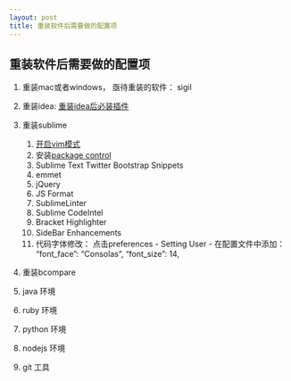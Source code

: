 ```yaml
---
layout: post
title: 重装软件后需要做的配置项
---
```


## 重装软件后需要做的配置项
1. 重装mac或者windows， 亟待重装的软件： sigil

1. 重装idea: [重装idea后必装插件](/all/web/ideas/2014/04/14/reinstall-idea-plugins.html)

2. 重装sublime

    1. [开启vim模式](https://www.sublimetext.com/docs/2/vintage.html)
    2. 安装[package control](/all/web/osx/2014/10/29/mac-sublime3-sidebar-font.html)
    3. Sublime Text Twitter Bootstrap Snippets
    4. emmet
    5. jQuery
    6. JS Format
    7. SublimeLinter
    8. Sublime CodeIntel
    9. Bracket Highlighter
    10. SideBar Enhancements　
    11. 代码字体修改：
        点击preferences - Setting User - 在配置文件中添加：
        “font_face”: “Consolas”,
        “font_size”: 14,

3. 重装bcompare

4. java 环境

5. ruby 环境

6. python 环境

7. nodejs 环境

8. git 工具